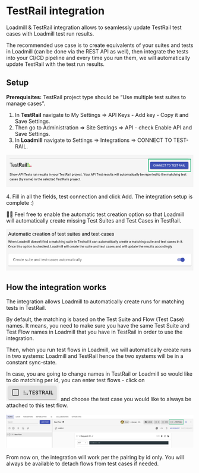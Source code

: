 # TestRail integration

Loadmill & TestRail integration allows to seamlessly update TestRail test cases with Loadmill test run results.

The recommended use case is to create equivalents of your suites and tests in Loadmill (can be done via the REST API as well), then integrate the tests into your CI/CD pipeline and every time you run them, we will automatically update TestRail with the test run results.&#x20;

## Setup

**Prerequisites:** TestRail project type should be “Use multiple test suites to manage cases”.

1. In **TestRail** navigate to My Settings => API Keys - Add key - Copy it and Save Settings.&#x20;
2. Then go to Administration => Site Settings => API - check Enable API and Save Settings.&#x20;
3. In **Loadmill** navigate to Settings => Integrations => CONNECT TO TEST-RAIL.

![](<../.gitbook/assets/Screenshot (6).png>)

&#x20;4\. Fill in all the fields, test connection and click Add. The integration setup is complete :)&#x20;

🧙‍♂️ Feel free to enable the automatic test creation option so that Loadmill will automatically create missing Test Suites and Test Cases in TestRail.

![](<../.gitbook/assets/Screenshot (68).png>)

## How the integration works

The integration allows Loadmill to automatically create runs for matching tests in TestRail.&#x20;

By default, the matching is based on the Test Suite and Flow (Test Case) names. It means, you need to make sure you have the same Test Suite and Test Flow names in Loadmill that you have in TestRail in order to use the integration.&#x20;

Then, when you run test flows in Loadmill, we will automatically create runs in two systems: Loadmill and TestRail hence the two systems will be in a constant sync-state.&#x20;

In case, you are going to change names in TestRail or Loadmill so would like to do matching per id, you can enter test flows - click on <img src="../.gitbook/assets/Screenshot (69).png" alt="" data-size="line"> and choose the test case you would like to always be attached to this test flow.&#x20;

![](<../.gitbook/assets/Screenshot (70).png>)

From now on, the integration will work per the pairing by id only. You will always be available to detach flows from test cases if needed.&#x20;
